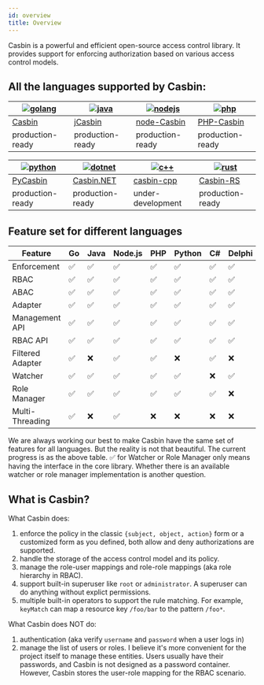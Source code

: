 ```yaml
---
id: overview
title: Overview
---
```


Casbin is a powerful and efficient open-source access control library. It provides support for enforcing authorization based on various access control models.

## All the languages supported by Casbin:

[![golang](https://casbin.org/img/langs/golang.png)](https://github.com/casbin/casbin) | [![java](https://casbin.org/img/langs/java.png)](https://github.com/casbin/jcasbin) | [![nodejs](https://casbin.org/img/langs/nodejs.png)](https://github.com/casbin/node-casbin) | [![php](https://casbin.org/img/langs/php.png)](https://github.com/php-casbin/php-casbin)
----|----|----|----
[Casbin](https://github.com/casbin/casbin) | [jCasbin](https://github.com/casbin/jcasbin) | [node-Casbin](https://github.com/casbin/node-casbin) | [PHP-Casbin](https://github.com/php-casbin/php-casbin)
production-ready | production-ready | production-ready | production-ready

[![python](https://casbin.org/img/langs/python.png)](https://github.com/casbin/pycasbin) | [![dotnet](https://casbin.org/img/langs/dotnet.png)](https://github.com/casbin/Casbin.NET) | [![c++](https://casbin.org/img/langs/cpp.png)](https://github.com/casbin/casbin-cpp) | [![rust](https://casbin.org/img/langs/rust.png)](https://github.com/casbin/casbin-rs)
----|----|----|----
[PyCasbin](https://github.com/casbin/pycasbin) | [Casbin.NET](https://github.com/casbin/Casbin.NET) | [casbin-cpp](https://github.com/casbin/casbin-cpp) | [Casbin-RS](https://github.com/casbin/casbin-rs)
production-ready | production-ready | under-development | production-ready

## Feature set for different languages

Feature | Go | Java | Node.js | PHP | Python | C# | Delphi | Rust | C++
----|----|----|----|----|----|----|----|----|----
Enforcement | ✅ | ✅ | ✅ | ✅ | ✅ | ✅ | ✅ | ✅ | ✅
RBAC | ✅ | ✅ | ✅ | ✅ | ✅ | ✅ | ✅ | ✅ | ✅
ABAC | ✅ | ✅ | ✅ | ✅ | ✅ | ✅ | ✅ | ✅ | ✅
Adapter | ✅ | ✅ | ✅ | ✅ | ✅ | ✅ | ✅ | ✅ | ✅
Management API | ✅ | ✅ | ✅ | ✅ | ✅ | ✅ | ✅ | ✅ | ✅
RBAC API | ✅ | ✅ | ✅ | ✅ | ✅ | ✅ | ✅ | ✅ | ✅
Filtered Adapter | ✅ | ❌ | ✅ | ✅ | ❌ | ✅ | ❌ | ✅ | ✅
Watcher | ✅ | ✅ | ✅ | ✅ | ✅ | ❌ | ✅ | ✅ | ✅
Role Manager | ✅ | ✅ | ✅ | ✅ | ✅ | ✅ | ❌ | ✅ | ✅
Multi-Threading | ✅ | ❌ | ✅ | ❌ | ❌ | ❌ | ❌ | ✅ | ❌

We are always working our best to make Casbin have the same set of features for all languages. But the reality is not that beautiful. The current progress is as the above table. ✅ for Watcher or Role Manager only means having the interface in the core library. Whether there is an available watcher or role manager implementation is another question.

## What is Casbin?

What Casbin does:

1. enforce the policy in the classic ``{subject, object, action}`` form or a customized form as you defined, both allow and deny authorizations are supported.
2. handle the storage of the access control model and its policy.
3. manage the role-user mappings and role-role mappings (aka role hierarchy in RBAC).
4. support built-in superuser like ``root`` or ``administrator``. A superuser can do anything without explict permissions.
5. multiple built-in operators to support the rule matching. For example, ``keyMatch`` can map a resource key ``/foo/bar`` to the pattern ``/foo*``.

What Casbin does NOT do:

1. authentication (aka verify ``username`` and ``password`` when a user logs in)
2. manage the list of users or roles. I believe it's more convenient for the project itself to manage these entities. Users usually have their passwords, and Casbin is not designed as a password container. However, Casbin stores the user-role mapping for the RBAC scenario.
